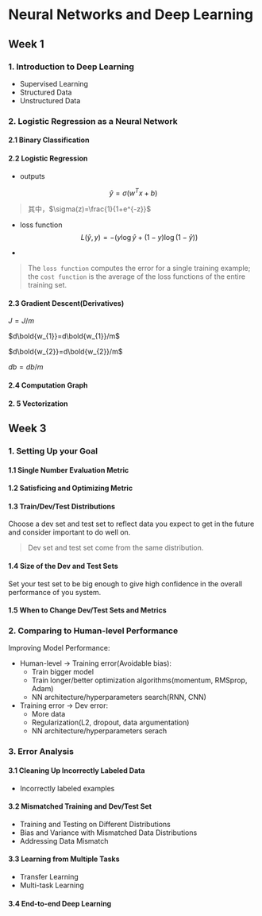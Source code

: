 # Neural Networks and Deep Learning

## Week 1

### 1. Introduction to Deep Learning

- Supervised Learning
- Structured Data
- Unstructured Data

### 2. Logistic Regression as a Neural Network

#### 2.1 Binary Classification

#### 2.2 Logistic Regression

- outputs

$$
\hat{y} = \sigma(w^Tx+b)
$$
> 其中，$\sigma(z)=\frac{1}{1+e^{-z}}$

- loss function
  $$
  L(\hat{y},y) = -(y\log\hat{y}+(1-y)\log(1-\hat{y}))
  $$
  
- 

>The `loss function` computes the error for a single training example; the `cost function` is the average of the loss functions of the entire training set.

#### 2.3 Gradient Descent(Derivatives)

$J=J/m$

$d\bold{w_{1}}=d\bold{w_{1}}/m$

$d\bold{w_{2}}=d\bold{w_{2}}/m$

$db=db/m$

#### 2.4 Computation Graph

#### 2. 5 Vectorization

## Week 3

### 1. Setting Up your Goal

#### 1.1 Single Number Evaluation Metric

#### 1.2 Satisficing and Optimizing Metric

#### 1.3 Train/Dev/Test Distributions

Choose a dev set and test set to reflect data you expect to get in the future and consider important to do well on.

> Dev set and test set come from the same distribution.

#### 1.4 Size of the Dev and Test Sets

Set your test set to be big enough to give high confidence in the overall performance of you system.

#### 1.5 When to Change Dev/Test Sets and Metrics

### 2. Comparing to Human-level Performance

Improving Model Performance:

+ Human-level  -> Training error(Avoidable bias):
  + Train bigger model
  + Train longer/better optimization algorithms(momentum, RMSprop, Adam)
  + NN architecture/hyperparameters search(RNN, CNN)
+ Training error -> Dev error:
  + More data
  + Regularization(L2, dropout, data argumentation)
  + NN architecture/hyperparameters serach

### 3. Error Analysis

#### 3.1 Cleaning Up Incorrectly Labeled Data

+ Incorrectly labeled examples

#### 3.2 Mismatched Training and Dev/Test Set

+ Training and Testing on Different Distributions
+ Bias and Variance with Mismatched Data Distributions
+ Addressing Data Mismatch

#### 3.3 Learning from Multiple Tasks

+ Transfer Learning
+ Multi-task Learning

#### 3.4 End-to-end Deep Learning



